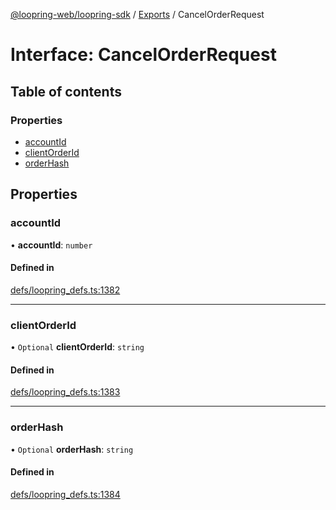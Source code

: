[@loopring-web/loopring-sdk](../README.md) / [Exports](../modules.md) / CancelOrderRequest

# Interface: CancelOrderRequest

## Table of contents

### Properties

- [accountId](CancelOrderRequest.md#accountid)
- [clientOrderId](CancelOrderRequest.md#clientorderid)
- [orderHash](CancelOrderRequest.md#orderhash)

## Properties

### accountId

• **accountId**: `number`

#### Defined in

[defs/loopring_defs.ts:1382](https://github.com/Loopring/loopring_sdk/blob/24fdf4c/src/defs/loopring_defs.ts#L1382)

___

### clientOrderId

• `Optional` **clientOrderId**: `string`

#### Defined in

[defs/loopring_defs.ts:1383](https://github.com/Loopring/loopring_sdk/blob/24fdf4c/src/defs/loopring_defs.ts#L1383)

___

### orderHash

• `Optional` **orderHash**: `string`

#### Defined in

[defs/loopring_defs.ts:1384](https://github.com/Loopring/loopring_sdk/blob/24fdf4c/src/defs/loopring_defs.ts#L1384)
